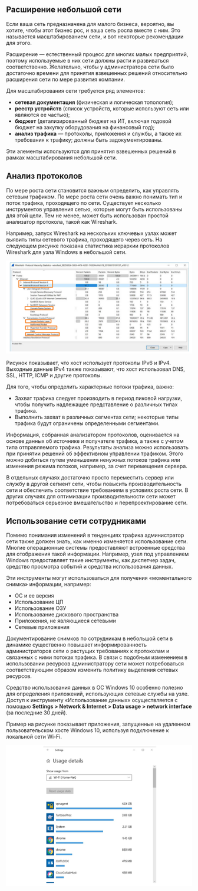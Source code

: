 <!-- verified: agorbachev 03.05.2022 -->

<!-- 17.3.1 -->
## Расширение небольшой сети

Если ваша сеть предназначена для малого бизнеса, вероятно, вы хотите, чтобы этот бизнес рос, и ваша сеть росла вместе с ним. Это называется масштабированием сети, и вот некоторые рекомендации для этого.

Расширение — естественный процесс для многих малых предприятий, поэтому используемые в них сети должны расти и развиваться соответственно. Желательно, чтобы у администратора сети было достаточно времени для принятия взвешенных решений относительно расширения сети по мере развития компании.

Для масштабирования сети требуется ряд элементов:

* **сетевая документация**  (физическая и логическая топология);
* **реестр устройств**  (список устройств, которые используют сеть или являются ее частью);
* **бюджет**  (детализированный бюджет на ИТ, включая годовой бюджет на закупку оборудования на финансовый год);
* **анализ трафика** — протоколы, приложения и службы, а также их требования к трафику; должны быть задокументированы.

Эти элементы используются для принятия взвешенных решений в рамках масштабирования небольшой сети.

<!-- 17.3.2 -->
## Анализ протоколов

По мере роста сети становится важным определить, как управлять сетевым трафиком. По мере роста сети очень важно понимать тип и поток трафика, проходящего по сети. Существует несколько инструментов управления сетью, которые могут быть использованы для этой цели. Тем не менее, может быть использован простой анализатор протокола, такой как Wireshark.

Например, запуск Wireshark на нескольких ключевых узлах может выявить типы сетевого трафика, проходящего через сеть. На следующем рисунке показана статистика иерархии протоколов Wireshark для узла Windows в небольшой сети.

![](./assets/17.3.2.png)
<!-- /courses/itn-dl/aeeda3d0-34fa-11eb-ad9a-f74babed41a6/af2555a4-34fa-11eb-ad9a-f74babed41a6/assets/2e8b24e2-1c25-11ea-81a0-ffc2c49b96bc.svg -->

Рисунок  показывает, что хост использует протоколы IPv6 и IPv4. Выходные данные IPv4 также показывают, что хост использовал DNS, SSL, HTTP, ICMP и другие протоколы.

Для того, чтобы определить характерные потоки трафика, важно:

* Захват трафика следует производить в период пиковой нагрузки, чтобы получить надлежащее представление о различных типах трафика.
* Выполнить захват в различных сегментах сети; некоторые типы трафика будут ограничены определенными сегментами.

Информация, собранная анализатором протоколов, оценивается на основе данных об источнике и получателе трафика, а также с учетом типа отправляемого трафика. Результаты анализа можно использовать при принятии решений об эффективном управлении трафиком. Этого можно добиться путем уменьшения ненужных потоков трафика или изменения режима потоков, например, за счет перемещения сервера.

В отдельных случаях достаточно просто переместить сервер или службу в другой сегмент сети, чтобы повысить производительность сети и обеспечить соответствие требованиям в условиях роста сети. В других случаях для оптимизации производительности сети может потребоваться серьезное вмешательство и перепроектирование сети.

<!-- 17.3.3 -->
## Использование сети сотрудниками

Помимо понимания изменений в тенденциях трафика администратор сети также должен знать, как именно изменяется использование сети. Многие операционные системы предоставляют встроенные средства для отображения такой информации. Например, узел  под управлением Windows предоставляет такие инструменты, как диспетчер задач, средство просмотра событий и средства использования данных.

Эти инструменты могут использоваться для получения «моментального снимка» информации, например:

* ОС и ее версия
* Использование ЦП
* Использование ОЗУ
* Использование дискового пространства
* Приложения, не являющиеся сетевыми
* Сетевые приложения

Документирование снимков по сотрудникам в небольшой сети в динамике существенно повышает информированность администраторов сети о растущих требованиях к протоколам и связанных с ними потоках трафика. В связи с подобным изменением в использовании ресурсов администратору сети может потребоваться соответствующим образом изменить политику выделения сетевых ресурсов.

Средство использования данных в ОС Windows 10 особенно полезно для определения приложений, использующих сетевые службы на узле. Доступ к инструменту «Использование данных» осуществляется с помощью **Settings > Network & Internet > Data usage > network interface** (за последние 30 дней).

Пример на рисунке показывает приложения, запущенные на удаленном пользовательском хосте Windows 10, используя подключение к локальной сети Wi-Fi.

![](./assets/17.3.3.png)
<!-- /courses/itn-dl/aeeda3d0-34fa-11eb-ad9a-f74babed41a6/af2555a4-34fa-11eb-ad9a-f74babed41a6/assets/2e8b7300-1c25-11ea-81a0-ffc2c49b96bc.svg -->

<!-- 17.3.4 -->
<!-- quiz -->

